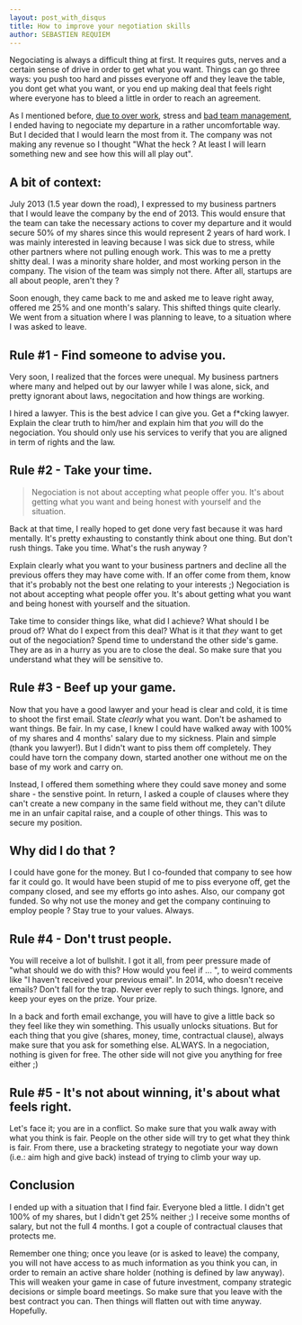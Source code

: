 ```yaml
---
layout: post_with_disqus
title: How to improve your negotiation skills
author: SEBASTIEN REQUIEM
---
```


<p class="intro">Negociating is always a difficult thing at first. It requires guts, nerves and a certain sense of drive in order to get what you want. Things can go three ways: you push too hard and pisses everyone off and they leave the table, you dont get what you want, or you end up making deal that feels right where everyone has to bleed a little in order to reach an agreement.</p>

As I mentioned before, [due to over work](http://sebastien.requiem.fr/2013/12/19/quit-your-startup-before-getting-sick.html), stress and [bad team management](http://sebastien.requiem.fr/2014/01/23/killing-the-ASAP-culture.html), I ended having to negociate my departure in a rather uncomfortable way. But I decided that I would learn the most from it. The company was not making any revenue so I thought "What the heck ? At least I will learn something new and see how this will all play out".

A bit of context:
--------------
July 2013 (1.5 year down the road), I expressed to my business partners that I would leave the company by the end of 2013. This would ensure that the team can take the necessary actions to cover my departure and it would secure 50% of my shares since this would represent 2 years of hard work. I was mainly interested in leaving because I was sick due to stress, while other partners where not pulling enough work. This was to me a pretty shitty deal. I was a minority share holder, and most working person in the company. The vision of the team was simply not there. After all, startups are all about people, aren't they ?

Soon enough, they came back to me and asked me to leave right away, offered me 25% and one month's salary. This shifted things quite clearly. We went from a situation where I was planning to leave, to a situation where I was asked to leave.

## Rule #1 - Find someone to advise you. ##

Very soon, I realized that the forces were unequal. My business partners where many and helped out by our lawyer while I was alone, sick, and pretty ignorant about laws, negocitation and how things are working.

I hired a lawyer. This is the best advice I can give you. Get a f*cking lawyer. Explain the clear truth to him/her and explain him that _you_ will do the negociation. You should only use his services to verify that you are aligned in term of rights and the law.

## Rule #2 - Take your time. ##

<blockquote>Negociation is not about accepting what people offer you. It's about getting what you want and being honest with yourself and the situation.</blockquote>

Back at that time, I really hoped to get done very fast because it was hard mentally. It's pretty exhausting to constantly think about one thing. But don't rush things. Take you time. What's the rush anyway ?

Explain clearly what you want to your business partners and decline all the previous offers they may have come with. If an offer come from them, know that it's probably not the best one relating to your interests ;) Negociation is not about accepting what people offer you. It's about getting what you want and being honest with yourself and the situation.

Take time to consider things like, what did I achieve? What should I be proud of? What do I expect from this deal? What is it that _they_ want to get out of the negociation? Spend time to understand the other side's game. They are as in a hurry as you are to close the deal. So make sure that you understand what they will be sensitive to.

## Rule #3 - Beef up your game. ##

Now that you have a good lawyer and your head is clear and cold, it is time to shoot the first email. State _clearly_ what you want. Don't be ashamed to want things. Be fair. In my case, I knew I could have walked away with 100% of my shares and 4 months' salary due to my sickness. Plain and simple (thank you lawyer!). But I didn't want to piss them off completely. They could have torn the company down, started another one without me on the base of my work and carry on.

Instead, I offered them something where they could save money and some share - the senstive point. In return, I asked a couple of clauses where they can't create a new company in the same field without me, they can't dilute me in an unfair capital raise, and a couple of other things. This was to secure my position.

## Why did I do that ? ##

I could have gone for the money. But I co-founded that company to see how far it could go. It would have been stupid of me to piss everyone off, get the company closed, and see my efforts go into ashes. Also, our company got funded. So why not use the money and get the company continuing to employ people ? Stay true to your values. Always.

## Rule #4 - Don't trust people. ##

You will receive a lot of bullshit. I got it all, from peer pressure made of "what should we do with this? How would you feel if ... ", to weird comments like "I haven't received your previous email". In 2014, who doesn't receive emails? Don't fall for the trap. Never ever reply to such things. Ignore, and keep your eyes on the prize. Your prize.

In a back and forth email exchange, you will have to give a little back so they feel like they win something. This usually unlocks situations. But for each thing that you give (shares, money, time, contractual clause), always make sure that you ask for something else. ALWAYS. In a negociation, nothing is given for free. The other side will not give you anything for free either ;)

## Rule #5 - It's not about winning, it's about what feels right. ##

Let's face it; you are in a conflict. So make sure that you walk away with what you think is fair. People on the other side will try to get what they think is fair. From there, use a bracketing strategy to negotiate your way down (i.e.: aim high and give back) instead of trying to climb your way up.

## Conclusion ##

I ended up with a situation that I find fair. Everyone bled a little. I didn't get 100% of my shares, but I didn't get 25% neither ;) I receive some months of salary, but not the full 4 months. I got a couple of contractual clauses that protects me.

Remember one thing; once you leave (or is asked to leave) the company, you will not have access to as much information as you think you can, in order to remain an active share holder (nothing is defined by law anyway). This will weaken your game in case of future investment, company strategic decisions or simple board meetings. So make sure that you leave with the best contract you can. Then things will flatten out with time anyway. Hopefully.

